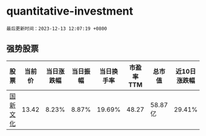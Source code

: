 # quantitative-investment

`最后更新时间：2023-12-13 12:07:19 +0800`

## 强势股票

|股票|当前价|当日涨跌幅|当日振幅|当日换手率|市盈率TTM|总市值|近10日涨跌幅|
|----|----|----|----|----|----|----|----|
|[国新文化](https://xueqiu.com/S/SH600636)|13.42|8.23%|8.87%|19.69%|48.27|58.87亿|29.41%|

